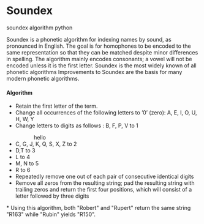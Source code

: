 # Soundex
soundex algorithm python

<p>Soundex is a phonetic algorithm for indexing names by sound, as pronounced in English. The goal is for homophones to be encoded to the same representation so that they can be matched despite minor differences in spelling. The algorithm mainly encodes consonants; a vowel will not be encoded unless it is the first letter. Soundex is the most widely known of all phonetic algorithms Improvements to Soundex are the basis for many modern phonetic algorithms.</p>

<h4>Algorithm</h4>
<ul>
  <li>Retain the first letter of the term.</li>
  <li>Change all occurrences of the following letters to ’0’ (zero): A, E, I, O, U, H, W, Y</li>
  <li>Change letters to digits as follows : B, F, P, V to 1</li>
  <ul>
    <ol>hello</ol>
  </ul>
  <li>C, G, J, K, Q, S, X, Z to 2</li>
  <li>D,T to 3</li>
  <li>L to 4</li>
  <li>M, N to 5</li>
  <li>R to 6</li>
  <li>Repeatedly remove one out of each pair of consecutive identical digits</li>
  <li>Remove all zeros from the resulting string; pad the resulting string
     with trailing zeros and return the first four positions, which will
     consist of a letter followed by three digits</li>
</ul>

<p>* Using this algorithm, both "Robert" and "Rupert" return the same string "R163" while "Rubin" yields "R150".</p>










     
